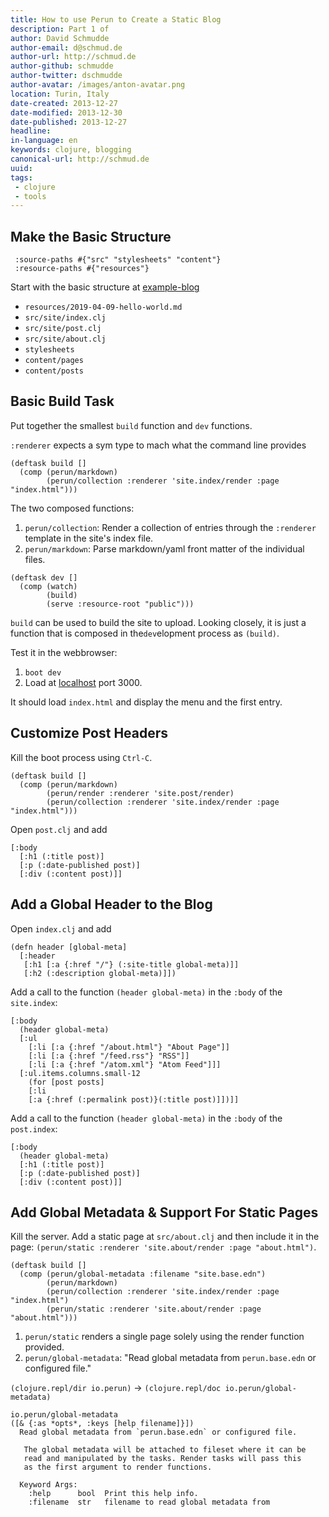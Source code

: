 ```yaml
---
title: How to use Perun to Create a Static Blog
description: Part 1 of
author: David Schmudde
author-email: d@schmud.de
author-url: http://schmud.de
author-github: schmudde
author-twitter: dschmudde
author-avatar: /images/anton-avatar.png
location: Turin, Italy
date-created: 2013-12-27
date-modified: 2013-12-30
date-published: 2013-12-27
headline:
in-language: en
keywords: clojure, blogging
canonical-url: http://schmud.de
uuid:
tags:
 - clojure
 - tools
---
```


## Make the Basic Structure

```
 :source-paths #{"src" "stylesheets" "content"}
 :resource-paths #{"resources"}
```

Start with the basic structure at [example-blog](https://github.com/hashobject/perun/blob/master/example-blog/build.boot)

- `resources/2019-04-09-hello-world.md`
- `src/site/index.clj`
- `src/site/post.clj`
- `src/site/about.clj`
- `stylesheets`
- `content/pages`
- `content/posts`

## Basic Build Task

Put together the smallest `build` function and `dev` functions.

`:renderer` expects a sym type to mach what the command line provides

```
(deftask build []
  (comp (perun/markdown)
        (perun/collection :renderer 'site.index/render :page "index.html")))
```

The two composed functions:

1. `perun/collection`: Render a collection of entries through the `:renderer` template in the site's index file.
2. `perun/markdown`: Parse markdown/yaml front matter of the individual files.

```
(deftask dev []
  (comp (watch)
        (build)
        (serve :resource-root "public")))
```

`build` can be used to build the site to upload. Looking closely, it is just a function that is composed in the`dev`elopment process as `(build)`.

Test it in the webbrowser:

1. `boot dev`
2. Load at [localhost](http://localhost:3000/) port 3000.

It should load `index.html` and display the menu and the first entry.

## Customize Post Headers

Kill the boot process using `Ctrl-C`.

```
(deftask build []
  (comp (perun/markdown)
        (perun/render :renderer 'site.post/render)
        (perun/collection :renderer 'site.index/render :page "index.html")))
```

Open `post.clj` and add

```
[:body
  [:h1 (:title post)]
  [:p (:date-published post)]
  [:div (:content post)]]
```

## Add a Global Header to the Blog

Open `index.clj` and add

```
(defn header [global-meta]
  [:header
   [:h1 [:a {:href "/"} (:site-title global-meta)]]
   [:h2 (:description global-meta)]])
```

Add a call to the function `(header global-meta)` in the `:body` of the `site.index`:

```
[:body
  (header global-meta)
  [:ul
    [:li [:a {:href "/about.html"} "About Page"]]
    [:li [:a {:href "/feed.rss"} "RSS"]]
    [:li [:a {:href "/atom.xml"} "Atom Feed"]]]
  [:ul.items.columns.small-12
    (for [post posts]
    [:li
    [:a {:href (:permalink post)}(:title post)]])]]
```

Add a call to the function `(header global-meta)` in the `:body` of the `post.index`:

```
[:body
  (header global-meta)
  [:h1 (:title post)]
  [:p (:date-published post)]
  [:div (:content post)]]
```

## Add Global Metadata &amp; Support For Static Pages

Kill the server. Add a static page at `src/about.clj` and then include it in the page: `(perun/static :renderer 'site.about/render :page "about.html")`.

```
(deftask build []
  (comp (perun/global-metadata :filename "site.base.edn")
        (perun/markdown)
        (perun/collection :renderer 'site.index/render :page "index.html")
        (perun/static :renderer 'site.about/render :page "about.html")))
```

1. `perun/static` renders a single page solely using the render function provided.
2. `perun/global-metadata`: "Read global metadata from `perun.base.edn` or configured file."

`(clojure.repl/dir io.perun)` &rarr; `(clojure.repl/doc io.perun/global-metadata)`

```
io.perun/global-metadata
([& {:as *opts*, :keys [help filename]}])
  Read global metadata from `perun.base.edn` or configured file.

   The global metadata will be attached to fileset where it can be
   read and manipulated by the tasks. Render tasks will pass this
   as the first argument to render functions.

  Keyword Args:
    :help      bool  Print this help info.
    :filename  str   filename to read global metadata from
```

